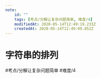 ```yaml
---
note:
    id: ""
    tags: [考点/分解让复杂问题简单, 难度/4]
    modifiedAt: 2020-05-14T12:49:19.233Z
    createdAt: 2020-05-14T12:49:09.852Z
---
```

# 字符串的排列
#考点/分解让复杂问题简单 #难度/4 